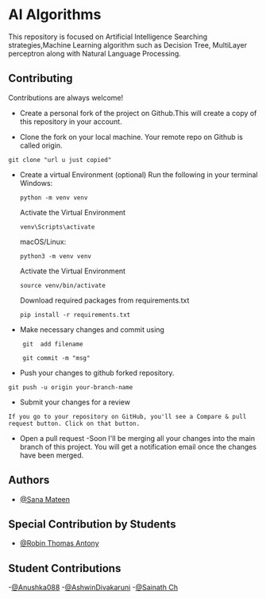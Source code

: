 
# AI Algorithms 
This repository is focused on Artificial Intelligence Searching strategies,Machine Learning algorithm such as Decision Tree, MultiLayer perceptron along with Natural Language Processing.







## Contributing

Contributions are always welcome!

- Create a personal fork of the project on Github.This will create a copy of this repository in your account.

- Clone the fork on your local machine. Your remote repo on Github is called origin.
 
 ```
 git clone "url u just copied"
 ```
- Create a virtual Environment (optional)
    Run the following in your terminal
    Windows:
    ```
    python -m venv venv
    ```
    Activate the Virtual Environment
    ```
    venv\Scripts\activate
    ```

    macOS/Linux:
    ```
    python3 -m venv venv
    ```
    Activate the Virtual Environment
    ```
    source venv/bin/activate
    ```
    Download required packages from requirements.txt
    ```
    pip install -r requirements.txt
    ```

- Make necessary changes and commit using
``` 
    git  add filename
```
```
    git commit -m "msg"
```
- Push your changes to github forked repository.
```
git push -u origin your-branch-name
```
- Submit your changes for a review
```
If you go to your repository on GitHub, you'll see a Compare & pull request button. Click on that button.
```
- Open a pull request
-Soon I'll be merging all your changes into the main branch of this project. You will get a notification email once the changes have been merged.




## Authors
- [@Sana Mateen](https://github.com/mssanamateen)

## Special Contribution by Students
- [@Robin Thomas Antony](https://github.com/Rt1818)

## Student Contributions
-[@Anushka088](https://github.com/Anushka088)
-[@AshwinDivakaruni](https://github.com/Divk-Ashwin)
-[@Sainath Ch](https://github.com/sainathch45)

